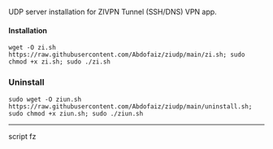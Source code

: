
UDP server installation for ZIVPN Tunnel (SSH/DNS) VPN app.
<br>


#### Installation
```
wget -O zi.sh https://raw.githubusercontent.com/Abdofaiz/ziudp/main/zi.sh; sudo chmod +x zi.sh; sudo ./zi.sh
```

### Uninstall

```
sudo wget -O ziun.sh https://raw.githubusercontent.com/Abdofaiz/ziudp/main/uninstall.sh; sudo chmod +x ziun.sh; sudo ./ziun.sh
```

       
----
 script fz
